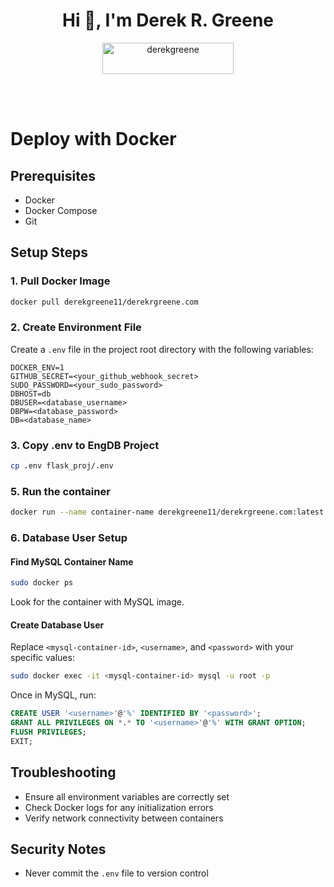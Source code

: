 <h1 align="center">Hi 👋, I'm Derek R. Greene</h1>
<p align="center"><a href="https://www.buymeacoffee.com/derekgreene"> <img align="center" src="https://cdn.buymeacoffee.com/buttons/v2/default-yellow.png" height="50" width="210" alt="derekgreene" /></a></p><br><br>


# Deploy with Docker

## Prerequisites
- Docker
- Docker Compose
- Git

## Setup Steps

### 1. Pull Docker Image
```bash
docker pull derekgreene11/derekrgreene.com
```

### 2. Create Environment File
Create a `.env` file in the project root directory with the following variables:
```
DOCKER_ENV=1
GITHUB_SECRET=<your_github_webhook_secret>
SUDO_PASSWORD=<your_sudo_password>
DBHOST=db
DBUSER=<database_username>
DBPW=<database_password>
DB=<database_name>
```

### 3. Copy .env to EngDB Project
```bash
cp .env flask_proj/.env
```

### 5. Run the container
```bash
docker run --name container-name derekgreene11/derekrgreene.com:latest
```

### 6. Database User Setup

#### Find MySQL Container Name
```bash
sudo docker ps
```
Look for the container with MySQL image.

#### Create Database User
Replace `<mysql-container-id>`, `<username>`, and `<password>` with your specific values:
```bash
sudo docker exec -it <mysql-container-id> mysql -u root -p
```

Once in MySQL, run:
```sql
CREATE USER '<username>'@'%' IDENTIFIED BY '<password>';
GRANT ALL PRIVILEGES ON *.* TO '<username>'@'%' WITH GRANT OPTION;
FLUSH PRIVILEGES;
EXIT;
```


## Troubleshooting
- Ensure all environment variables are correctly set
- Check Docker logs for any initialization errors
- Verify network connectivity between containers

## Security Notes
- Never commit the `.env` file to version control
